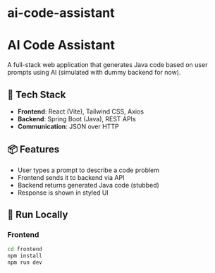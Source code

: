 # ai-code-assistant
# AI Code Assistant

A full-stack web application that generates Java code based on user prompts using AI (simulated with dummy backend for now).

## 🚀 Tech Stack

- **Frontend**: React (Vite), Tailwind CSS, Axios
- **Backend**: Spring Boot (Java), REST APIs
- **Communication**: JSON over HTTP

## 📦 Features

- User types a prompt to describe a code problem
- Frontend sends it to backend via API
- Backend returns generated Java code (stubbed)
- Response is shown in styled UI

## 🔧 Run Locally

### Frontend

```bash
cd frontend
npm install
npm run dev
